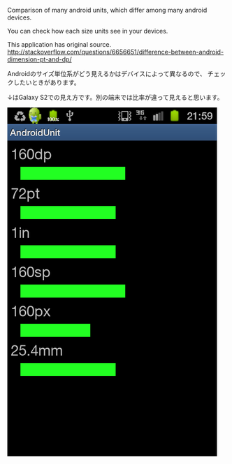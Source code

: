 Comparison of many android units, which differ among many android devices.

You can check how each size units see in your devices.


This application has original source.
http://stackoverflow.com/questions/6656651/difference-between-android-dimension-pt-and-dp/

Androidのサイズ単位系がどう見えるかはデバイスによって異なるので、
チェックしたいときがあります。

↓はGalaxy S2での見え方です。別の端末では比率が違って見えると思います。

![](http://github.com/dekosuke/AndroidUnit/raw/master/img/screencapture.png)